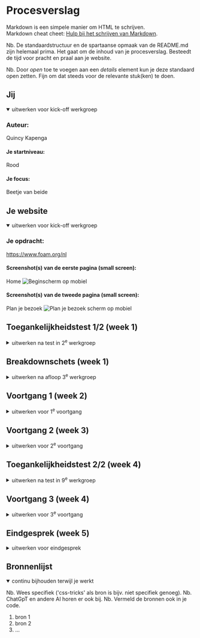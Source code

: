 # Procesverslag
Markdown is een simpele manier om HTML te schrijven.  
Markdown cheat cheet: [Hulp bij het schrijven van Markdown](https://github.com/adam-p/markdown-here/wiki/Markdown-Cheatsheet).

Nb. De standaardstructuur en de spartaanse opmaak van de README.md zijn helemaal prima. Het gaat om de inhoud van je procesverslag. Besteedt de tijd voor pracht en praal aan je website.

Nb. Door *open* toe te voegen aan een *details* element kun je deze standaard open zetten. Fijn om dat steeds voor de relevante stuk(ken) te doen.





## Jij

<details open>
  <summary>uitwerken voor kick-off werkgroep</summary>

  ### Auteur:
  Quincy Kapenga

  #### Je startniveau:
  Rood

  #### Je focus:
  Beetje van beide
 
</details>





## Je website

<details open>
  <summary>uitwerken voor kick-off werkgroep</summary>

  ### Je opdracht:
  https://www.foam.org/nl
  #### Screenshot(s) van de eerste pagina (small screen): 
  Home
  <img src="readme-images/Homepage.jpeg" width="375px" alt="Beginscherm op mobiel">

  #### Screenshot(s) van de tweede pagina (small screen):
  Plan je bezoek
  <img src="readme-images/Plan_je_bezoek.jpeg" width="375px" alt="Plan je bezoek scherm op mobiel">
 
</details>



## Toegankelijkheidstest 1/2 (week 1)

<details>
  <summary>uitwerken na test in 2<sup>e</sup> werkgroep</summary>

  ### Bevindingen
  Lijst met je bevindingen die in de test naar voren kwamen:
  - hyrargie (h1,h2,h3) is niet goed
    - Meerdere H1 per pagina
    - Volgorde is verkeerd

  - H1 veranderd soms met java, wardoor de screenreader hem raar leest
  - De taal veranderd soms wanneer het niet nodig is
  - Links als see more, beloning zijn onduidelijk

</details>



## Breakdownschets (week 1)

<details>
  <summary>uitwerken na afloop 3<sup>e</sup> werkgroep</summary>

  ### de hele pagina: 
  <img src="readme-images/dummy-plaatje.jpg" width="375px" alt="breakdown van de hele pagina">

  ### dynamisch deel (bijv menu): 
  <img src="readme-images/dummy-plaatje.jpg" width="375px" alt="breakdown van een dynamisch deel">

  ### wellicht nog een dynamisch deel (bijv filter): 
  <img src="readme-images/dummy-plaatje.jpg" width="375px" alt="breakdown van nog een dynamisch deel">

</details>





## Voortgang 1 (week 2)

<details>
  <summary>uitwerken voor 1<sup>e</sup> voortgang</summary>

  ### Stand van zaken
  Opzetten van de html van de eerste pagina ging redelijk goed, vooral door de breakdownschets. Ik merk alleen dat ik nog wat moeite heb met 
  de volgorde van de regels, bijv. na de h2 een img of eerst de p ivm toegankelijkheid. Ook weet ik niet meer zo goed hoe ik een border       
  toevoeg aan bepaalde elementen van mijn nav.

  <img src="readme-images/Scherm­afbeelding code week 1 inspringen.png" width="375px" alt="schermafbeelding van de inspringingen van mijn code">
  <img src="readme-images/Scherm­afbeelding code week 1 volgorde.png" width="375px" alt="schermafbeelding van de volgorde van mijn code">


  ### Agenda voor meeting
  samen met je groepje opstellen

  | Quincy            | Beyzanur            | Quinten                                                                             | Ilias.                            | Zakaria |
  | ---               | ---                 | ---                                                                                 | ---                               | ---           |
  | Volgorde van HTML | nav menu            | Image achter tekst                                                                  | Algemene feedback op HTML         | Ziek :(       |
  | CSS border van li | HTML elementen/tags | List style nie aanpasbaar bij "see more"                                            | Wanneer list/article te gebruiken |               |
  | ...               | Fonts               | Nth-of-type(0) lukt niet altijd                                                     | Wanneer wel/geen section          |               |
  |                   |                     | Elementen omdraaien                                                                 |   
  |                   |                     | "see more" (about fish) verstoppen.                                                 |
  |                   |                     | Link om h3 heen                                                                     |
  |                   |                     | Border color gold werkt niet op de a en button borders krijg ik niet weg op de nav  |



  ### Verslag van meeting
  hier na afloop snel de uitkomsten van de meeting vastleggen

  - ul maken van de lijsten bij bijvoorbeeld nu te zien
  - lang element toevoegen aan dingen die in een andere taal staan.
  - aleen children springen in, als ik duidelijkheid wil kan ik ook een witregel gebruiken.
  - enkel laag nav, niet meer uitwerken dan dat
  - 3 style sheets 1 voor algemeen en 1 per pagina.
  - search bar staat in een search section en een form
  - alt alleen als het plaatje zelf informatie is
  - als je de witruimte onder de img weg wil hebben doe je img{ display:block; }
  - a11y hide content
  - padding op a :) met  display:block; omdat het inline is

</details>





## Voortgang 2 (week 3)

<details>
  <summary>uitwerken voor 2<sup>e</sup> voortgang</summary>

  ### Stand van zaken
  Ik heb tot nu vooral aan mijn header gewerkt, het ging over het algemeen best goed. Het positioneren met flexbox en grid en het stijlen van de rest van de content ging goed. Ik heb ook een beetje met javascript gewerkt voor mijn menu en dat werkt voor zo ver ik ben gekomen. Het enige waar ik voor nu tegenaan loop is position sticky, de nav beweegt over het scherm zoals ik wil, maar wanneer ik mijn menu open, beweegt mijn hele pagina omlaag. Ook weet ik nog niet helemaal hoe ik er voor moet zorgen dat mijn menu inklapt als ik mijn search aandruk en hoe ik mijn form in de search stijl mbt het kruisje dat er in ontstaat.

<img src="readme-images/Nav open foto 02-10.jpeg" width="375px" alt="schermafbeelding van de navigatie open">
<img src="readme-images/Nav partly closed foto 02-10.jpeg" width="375px" alt="schermafbeelding van de navigatie dicht en de site die mee scrollt">
<img src="readme-images/Search foto 02-10.jpeg" width="375px" alt="schermafbeelding van de mijn search bar kruisje">
<img src="readme-images/Javascript foto 02-10.jpeg" width="375px" alt="schermafbeelding van de javascript voor mijn menu">

  ### Agenda voor meeting
  samen met je groepje opstellen

  | Quincy      | Beyzanur         | Quinten    | Ilias        | Zakaria  |
  | ---         | ---              | ---        | ---          | ---       |
  | Position sticky  | Positioneren list             | Horizontal scrol door image   | Foto resizen    | Flexbox          |
  | Java zoek button | Stijlen hamburger | Responsive | ... |...           |
  | Stijlen form           | ...                | Figcaptions          | ...              | ...           |


  ### Verslag van meeting
  hier na afloop snel de uitkomsten van de meeting vastleggen

  - Kijken of de nav position absolute werkt
  - Met if else kijken of mijn nav met search gaat werken
  - 
  - ...

</details>





## Toegankelijkheidstest 2/2 (week 4)

<details>
  <summary>uitwerken na test in 9<sup>e</sup> werkgroep</summary>

  ### Bevindingen
  Lijst met je bevindingen die in de test naar voren kwamen (geef ook aan wat er verbeterd is):

</details>





## Voortgang 3 (week 4)

<details>
  <summary>uitwerken voor 3<sup>e</sup> voortgang</summary>

  ### Stand van zaken
  ben vooral beig geweest met JS en dat gaat na veel trial en error best goed, het ene menu moest open en dan moest het andere op hetzelfde moment dicht. verder veel styling, maar ik had meer willen doen.

  <img src="readme-images/js menu.jpeg" width="375px" alt="schermafbeelding van de javascript voor mijn menu">


  ### Agenda voor meeting
  samen met je groepje opstellen

  | Quincy      | Beyzanur         | Quinten    | Ilias        | Zakaria  |
  | ---         | ---              | ---        | ---          | ---       |
  | Hamburger menu timing  | hamburger | tweede ul aanspreken  | divss    |      |
  | ::before positioneren | margin 0 | streepjes bij see more| ... |...           |
  | tijdens scrollen kleur veranderen           | search bar      | Figcaptions          | ...              | ...           |


  ### Verslag van meeting
  hier na afloop snel de uitkomsten van de meeting vastleggen

  - open met delay en duration en close zonder delay, animato to interpolate-size: allow-keywords, hight 0 niet max hight.
  - sup voor cijfers collectie

</details>





## Eindgesprek (week 5)

<details>
  <summary>uitwerken voor eindgesprek</summary>

  ### Je uitkomst - karakteristiek screenshots:
  <img src="readme-images/dummy-plaatje.jpg" width="375px" alt="uitomst opdracht 1">


  ### Dit ging goed/Heb ik geleerd: 
  Korte omschrijving met plaatjes

  <img src="readme-images/dummy-plaatje.jpg" width="375px" alt="top">


  ### Dit was lastig/Is niet gelukt:
  Korte omschrijving met plaatjes

  <img src="readme-images/dummy-plaatje.jpg" width="375px" alt="bummer">
</details>





## Bronnenlijst

<details open>
  <summary>continu bijhouden terwijl je werkt</summary>

  Nb. Wees specifiek ('css-tricks' als bron is bijv. niet specifiek genoeg). 
  Nb. ChatGpT en andere AI horen er ook bij.
  Nb. Vermeld de bronnen ook in je code.

  1. bron 1
  2. bron 2
  3. ...

</details>